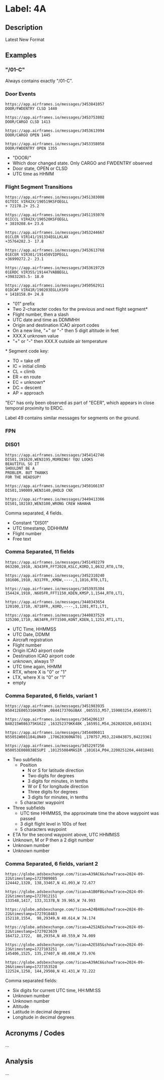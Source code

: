 # Label: 4A

## Description

Latest New Format

## Examples

### "/01-C"

Always contains exactly "/01-C".

### Door Events

```
https://app.airframes.io/messages/3453841057
DOOR/FWDENTRY CLSD 1440

https://app.airframes.io/messages/3453753802
DOOR/CARGO CLSD 1413

https://app.airframes.io/messages/3453613994
DOOR/CARGO OPEN 1445

https://app.airframes.io/messages/3453358058
DOOR/FWDENTRY OPEN 1355
```

* "DOOR/"
* Which door changed state. Only CARGO and FWDENTRY observed
* Door state, OPEN or CLSD
* UTC time as HHMM

### Flight Segment Transitions

```
https://app.airframes.io/messages/3451383008
01TOIC VIR42X/190519KSFOEGLL
+ 72170.2+ 25.2

https://app.airframes.io/messages/3451193070
01ICCL VIR42X/190520KSFOEGLL
+ 3819208.6+ 23.6

https://app.airframes.io/messages/3453244667
01CLER VIR141/191334EGLLKLAX
+35764282.3- 17.8

https://app.airframes.io/messages/3453613768
01ECER VIR301/191450VIDPEGLL
+36999272.2- 23.1

https://app.airframes.io/messages/3453619729
01ERDC VIR355/191447VABBEGLL
+39832265.5- 18.0

https://app.airframes.io/messages/3450562911
01DCAP VIR41R/190203EGLLKSFO
+ 1418158.0+ 24.8
```

* "01" prefix
* Two 2-character codes for the previous and next flight segment*
* Flight number, then a slash
* UTC date and time as DDMMHH
* Origin and destination ICAO airport codes
* On a new line, "+" or "-" then 5 digit altitude in feet
* XXX.X unknown value
* "+" or "-" then XXX.X outside air temperature

\* Segment code key:
* TO = take off
* IC = initial climb
* CL = climb
* ER = en route
* EC = unknown*
* DC = descent
* AP = approach

"EC" has only been observed as part of "ECER", which appears in close temporal proximity to ERDC.

Label 49 contains similar messages for segments on the ground.

### FPN

### DIS01

```
https://app.airframes.io/messages/3454142746
DIS01,191620,WEN3195,MORNING! YQU LOOKS
BEAUTIFUL SO IT
SHOULDNT BE A
PROBLEM. BUT THANKS
FOR THE HEADSUP!

https://app.airframes.io/messages/3450166197
DIS01,190009,WEN3140,@HOLD CNX

https://app.airframes.io/messages/3449413366
DIS01,182103,WEN3100,WRONG CREW HAHAHA
```

Comma separated, 4 fields.

* Constant "DIS01"
* UTC timestamp, DDHHMM
* Flight number
* Free text

### Comma Separated, 11 fields

```
https://app.airframes.io/messages/3451492279
063200,1910,.N343FR,FFT2028,KSLC,KORD,1,0632,RT0,LT0,

https://app.airframes.io/messages/3452310240
101606,1910,.N317FR,,KMDW,----,1,1016,RT0,LT1,

https://app.airframes.io/messages/3453935304
154424,1910,.N605FR,FFT1150,KDEN,KMSP,1,1544,RT0,LT1,

https://app.airframes.io/messages/3440343654
120100,1710,.N718FR,,KORD,----,1,1201,RT1,LT1,

https://app.airframes.io/messages/3440837529
125200,1710,.N634FR,FFT1500,KONT,KDEN,1,1251,RT1,LT1,
```

* UTC Time, HHMMSS
* UTC Date, DDMM
* Aircraft registration
* Flight number
* Origin ICAO airport code
* Destination ICAO airport code
* unknown, always 1?
* UTC time again, HHMM
* RTX, where X is "0" or "1"
* LTX, where X is "0" or "1"
* empty

### Comma Separated, 6 fields, variant 1

```
https://app.airframes.io/messages/3451983935
N50412E005316KON39 ,084417370GUBAX ,085553,M57,159003254,85609571

https://app.airframes.io/messages/3454206137
N40215W086375KG622 ,163252379KK48K ,165951,M54,262020320,84518341

https://app.airframes.io/messages/3454406011
N55051W001184LON49 ,170628360NAT01 ,170757,M53,224043875,84223361

https://app.airframes.io/messages/3452297256
N50053E008038ESUPI ,101255084MASIR ,101614,P04,2200251204,44818481
```

* Two subfields
  * Position
    * N or S for latitude direction
    * Two digits for degrees
    * 3 digits for minutes, in tenths
    * W or E for longitude direction
    * Three digits for degrees
    * 3 digits for minutes, in tenths
  * 5 character waypoint
* Three subfields
  * UTC time HHMMSS, the approximate time the above waypoint was passed
  * 3 digit flight level in 100s of feet
  * 5 characters waypoint
* ETA for the second waypoint above, UTC HHMMSS
* Unknown, M or P then a 2 digit number
* Unknown number
* Unknown number

### Comma Separated, 6 fields, variant 2

```
https://globe.adsbexchange.com/?icao=A39AC6&showTrace=2024-09-22&timestamp=1727009085
124442,1320, 138,33467,N 41.093,W 72.677

https://globe.adsbexchange.com/?icao=A1B0FB&showTrace=2024-09-22&timestamp=1727012151
133548,1417, 133,31378,N 39.965,W 74.993

https://globe.adsbexchange.com/?icao=A24B40&showTrace=2024-09-22&timestamp=1727018483
152118,1554,  98,29349,N 40.614,W 74.174

https://globe.adsbexchange.com/?icao=A252AE&showTrace=2024-09-22&timestamp=1727023639
164712,1722,  80,29354,N 40.559,W 74.009

https://globe.adsbexchange.com/?icao=A2E585&showTrace=2024-09-23&timestamp=1727103251
145406,1525, 135,27407,N 40.698,W 73.976

https://globe.adsbexchange.com/?icao=A39AC6&showTrace=2024-09-26&timestamp=1727353528
122524,1258, 144,29508,N 41.431,W 72.222
```

Comma separated fields:
* Six digits for current UTC time, HH:MM:SS
* Unknown number
* Unknown number
* Altitude
* Latitude in decimal degrees
* Longitude in decimal degrees

## Acronyms / Codes

...

## Analysis

...
